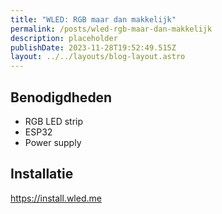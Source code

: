 ```yaml
---
title: "WLED: RGB maar dan makkelijk"
permalink: /posts/wled-rgb-maar-dan-makkelijk
description: placeholder
publishDate: 2023-11-28T19:52:49.515Z
layout: ../../layouts/blog-layout.astro
---
```


## Benodigdheden
* RGB LED strip
* ESP32
* Power supply

## Installatie
https://install.wled.me